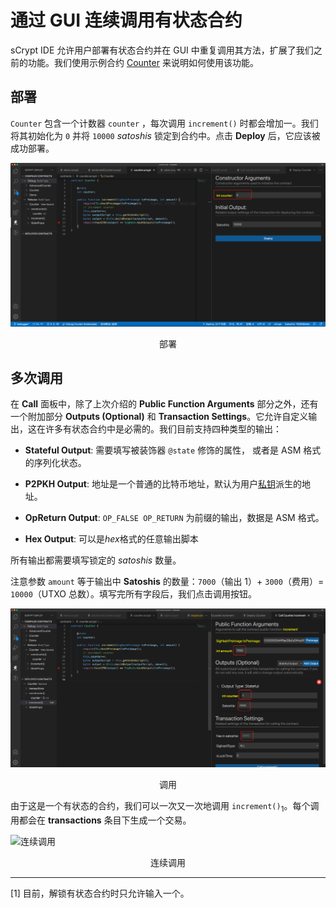 # 通过 GUI 连续调用有状态合约

sCrypt IDE 允许用户部署有状态合约并在 GUI 中重复调用其方法，扩展了我们之前的功能。我们使用示例合约 [Counter](https://github.com/sCrypt-Inc/boilerplate/blob/master/contracts/counter.scrypt) 来说明如何使用该功能。

## 部署

`Counter` 包含一个计数器 `counter` ，每次调用 `increment()` 时都会增加一。我们将其初始化为 `0` 并将 `10000` *satoshis* 锁定到合约中。点击 **Deploy** 后，它应该被成功部署。

![部署](./deploy.png)

<center>部署</center>

## 多次调用

在 **Call** 面板中，除了上次介绍的 **Public Function Arguments** 部分之外，还有一个附加部分 **Outputs (Optional)** 和 **Transaction Settings**。它允许自定义输出，这在许多有状态合约中是必需的。我们目前支持四种类型的输出：

- **Stateful Output**: 需要填写被装饰器 `@state` 修饰的属性， 或者是 ASM 格式的序列化状态。

- **P2PKH Output**: 地址是一个普通的比特币地址，默认为用户[私钥](https://xiaohuiliu.medium.com/deploy-a-contract-and-call-its-methods-with-a-few-clicks-43c5e73cc2d0)派生的地址。

- **OpReturn Output**: `OP_FALSE OP_RETURN` 为前缀的输出，数据是 ASM 格式。

- **Hex Output**: 可以是*hex*格式的任意输出脚本

所有输出都需要填写锁定的  *satoshis* 数量。

注意参数 `amount` 等于输出中 **Satoshis** 的数量：`7000`（输出 1）+ `3000`（费用）= `10000`（UTXO 总数）。填写完所有字段后，我们点击调用按钮。


![部署](./call.png)

<center>调用</center>

由于这是一个有状态的合约，我们可以一次又一次地调用 `increment()`<sub>1</sub>。每个调用都会在 **transactions** 条目下生成一个交易。

![连续调用](call.gif)

<center>连续调用</center>

---------------

[1] 目前，解锁有状态合约时只允许输入一个。